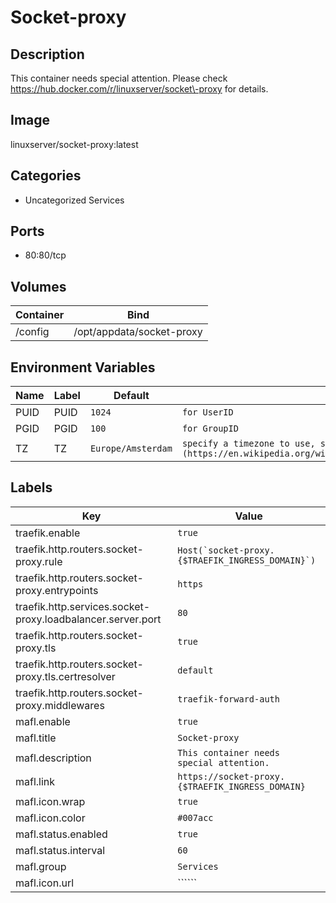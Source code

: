 # Socket-proxy

## Description
This container needs special attention. Please check https://hub.docker.com/r/linuxserver/socket\-proxy for details.

## Image
linuxserver/socket-proxy:latest

## Categories
- Uncategorized Services

## Ports
- 80:80/tcp

## Volumes
| Container | Bind |
|-----------|------|
| /config | /opt/appdata/socket-proxy |

## Environment Variables
| Name | Label | Default | Description |
|------|-------|---------|-------------|
| PUID | PUID | ```1024``` | ```for UserID``` |
| PGID | PGID | ```100``` | ```for GroupID``` |
| TZ | TZ | ```Europe/Amsterdam``` | ```specify a timezone to use, see this [list](https://en.wikipedia.org/wiki/List_of_tz_database_time_zones#List).``` |

## Labels
| Key | Value |
|-----|-------|
| traefik.enable | ```true``` |
| traefik.http.routers.socket-proxy.rule | ```Host(`socket-proxy.{$TRAEFIK_INGRESS_DOMAIN}`)``` |
| traefik.http.routers.socket-proxy.entrypoints | ```https``` |
| traefik.http.services.socket-proxy.loadbalancer.server.port | ```80``` |
| traefik.http.routers.socket-proxy.tls | ```true``` |
| traefik.http.routers.socket-proxy.tls.certresolver | ```default``` |
| traefik.http.routers.socket-proxy.middlewares | ```traefik-forward-auth``` |
| mafl.enable | ```true``` |
| mafl.title | ```Socket-proxy``` |
| mafl.description | ```This container needs special attention.``` |
| mafl.link | ```https://socket-proxy.{$TRAEFIK_INGRESS_DOMAIN}``` |
| mafl.icon.wrap | ```true``` |
| mafl.icon.color | ```#007acc``` |
| mafl.status.enabled | ```true``` |
| mafl.status.interval | ```60``` |
| mafl.group | ```Services``` |
| mafl.icon.url | `````` |

